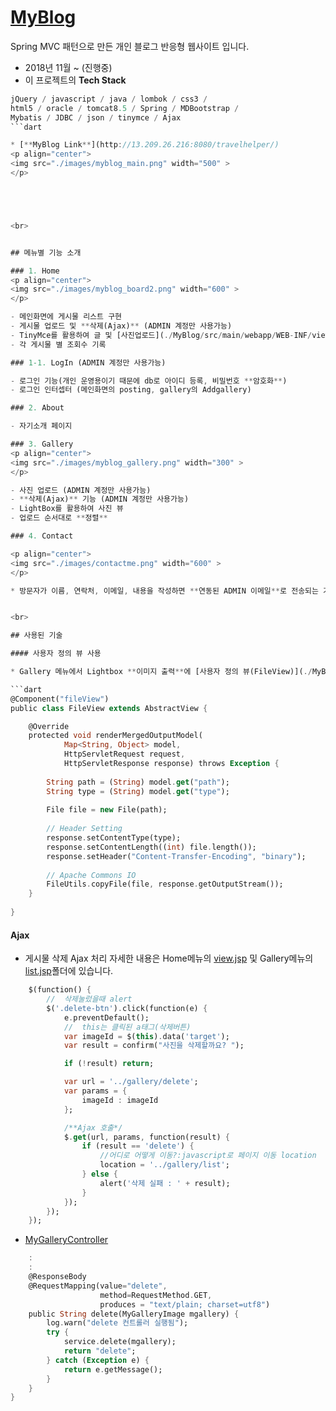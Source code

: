# [**MyBlog**](http://13.209.26.216:8080/travelhelper/)


Spring MVC 패턴으로 만든 개인 블로그 반응형 웹사이트 입니다.

* 2018년 11월 ~ (진행중)
*  이 프로젝트의 **Tech Stack**
```dart
jQuery / javascript / java / lombok / css3 /
html5 / oracle / tomcat8.5 / Spring / MDBootstrap /
Mybatis / JDBC / json / tinymce / Ajax
```dart

* [**MyBlog Link**](http://13.209.26.216:8080/travelhelper/)
<p align="center">
<img src="./images/myblog_main.png" width="500" >	
</p>





<br>


## 메뉴별 기능 소개

### 1. Home
<p align="center">
<img src="./images/myblog_board2.png" width="600" >	
</p>

- 메인화면에 게시물 리스트 구현
- 게시물 업로드 및 **삭제(Ajax)** (ADMIN 계정만 사용가능)
- TinyMce를 활용하여 글 및 [사진업로드](./MyBlog/src/main/webapp/WEB-INF/views/create.jsp) 가능
- 각 게시물 별 조회수 기록

### 1-1. LogIn (ADMIN 계정만 사용가능)

- 로그인 기능(개인 운영용이기 때문에 db로 아이디 등록, 비밀번호 **암호화**) 
- 로그인 인터셉터 (메인화면의 posting, gallery의 Addgallery)

### 2. About

- 자기소개 페이지

### 3. Gallery
<p align="center">
<img src="./images/myblog_gallery.png" width="300" >	
</p>

- 사진 업로드 (ADMIN 계정만 사용가능)
- **삭제(Ajax)** 기능 (ADMIN 계정만 사용가능)
- LightBox를 활용하여 사진 뷰
- 업로드 순서대로 **정렬**

### 4. Contact

<p align="center">
<img src="./images/contactme.png" width="600" >	
</p>

* 방문자가 이름, 연락처, 이메일, 내용을 작성하면 **연동된 ADMIN 이메일**로 전송되는 기능


<br>

## 사용된 기술

#### 사용자 정의 뷰 사용

* Gallery 메뉴에서 Lightbox **이미지 출력**에 [사용자 정의 뷰(FileView)](./MyBlog/src/main/java/edu/iot/myblog/view)를 사용했습니다.

```dart
@Component("fileView")
public class FileView extends AbstractView {

	@Override
	protected void renderMergedOutputModel(
			Map<String, Object> model,
			HttpServletRequest request,
			HttpServletResponse response) throws Exception {
		
		String path = (String) model.get("path");
		String type = (String) model.get("type");
		
		File file = new File(path);
		
		// Header Setting
		response.setContentType(type);
		response.setContentLength((int) file.length());
		response.setHeader("Content-Transfer-Encoding", "binary");
		
		// Apache Commons IO
		FileUtils.copyFile(file, response.getOutputStream());
	}
	
}
```
  
#### Ajax
* 게시물 삭제 Ajax 처리
자세한 내용은 Home메뉴의 [view.jsp](./MyBlog/src/main/webapp/WEB-INF/views/view.jsp) 및 Gallery메뉴의 [list.jsp](./MyBlog/src/main/webapp/WEB-INF/views/gallery/list.jsp)폴더에 있습니다.
```dart
	$(function() {
		//	삭제눌렀을때 alert
		$('.delete-btn').click(function(e) {
			e.preventDefault();
			//	this는 클릭된 a태그(삭제버튼)
			var imageId = $(this).data('target');
			var result = confirm("사진을 삭제할까요? ");

			if (!result) return;

			var url = '../gallery/delete';
			var params = {
				imageId : imageId
			};

			/**Ajax 호출*/
			$.get(url, params, function(result) {
				if (result == 'delete') {
					//어디로 어떻게 이동?:javascript로 페이지 이동 location
					location = '../gallery/list';
				} else {
					alert('삭제 실패 : ' + result);
				}
			});
		});
	});
```
* [MyGalleryController](./MyBlog/src/main/java/edu/iot/myblog/controller/MyGalleryController.java)

```dart
	:
	:
	@ResponseBody
	@RequestMapping(value="delete",
					method=RequestMethod.GET,
					produces = "text/plain; charset=utf8")
	public String delete(MyGalleryImage mgallery) {
		log.warn("delete 컨트롤러 실행됨");
		try {
			service.delete(mgallery);
			return "delete";
		} catch (Exception e) {
			return e.getMessage();
		}
	}
}
```
